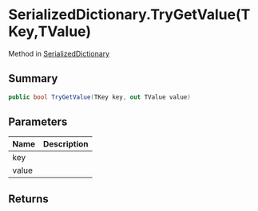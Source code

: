 # SerializedDictionary.TryGetValue(TKey,TValue)

Method in [SerializedDictionary](/api/csharp/yarn.unity.serializeddictionary.md)

## Summary



```csharp
public bool TryGetValue(TKey key, out TValue value)
```

## Parameters

|Name|Description|
|:---|:---|
|key||
|value||

## Returns



